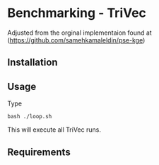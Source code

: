 Benchmarking - TriVec
===============================================================================
Adjusted from the orginal implementaion found at (https://github.com/samehkamaleldin/pse-kge)


Installation
------------

Usage
------
Type

    bash ./loop.sh

This will execute all TriVec runs.


Requirements
------------

